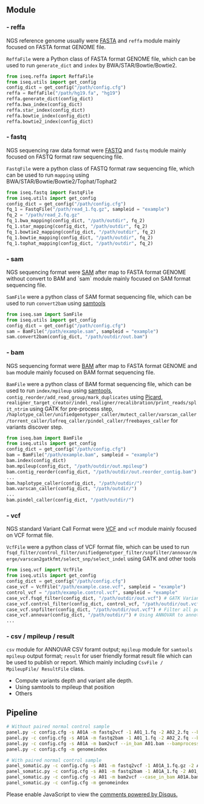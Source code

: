 ## Module
### - reffa
NGS reference genome usually were [FASTA](https://en.wikipedia.org/wiki/FASTA_format) and `reffa` module mainly focused on FASTA format GENOME file. 

`ReffaFile` were a Python class of FASTA format GENOME file, which can be used to run `generate_dict` and `index` by BWA/STAR/Bowtie/Bowtie2.

```python
from iseq.reffa import ReffaFile
from iseq.utils import get_config
config_dict = get_config("/path/config.cfg")
reffa = ReffaFile("/path/hg19.fa", "hg19")
reffa.generate_dict(config_dict)
reffa.bwa_index(config_dict)
reffa.star_index(config_dict)
reffa.bowtie_index(config_dict)
reffa.bowtie2_index(config_dict)
```

### - fastq
NGS sequencing raw data format were [FASTQ](https://en.wikipedia.org/wiki/FASTQ_format) and `fastq` module mainly focused on FASTQ format raw sequencing file. 

`FastqFile` were a python class of FASTQ format raw sequencing file, which can be used to run `mapping` using BWA/STAR/Bowtie/Bowtie2/Tophat/Tophat2

```python
from iseq.fastq import FastqFile
from iseq.utils import get_config
config_dict = get_config("/path/config.cfg")
fq_1 = FastqFile("/path/read_1.fq.gz", sampleid = "example")
fq_2 = "/path/read_2.fq.gz"
fq_1.bwa_mapping(config_dict, "/path/outdir", fq_2)
fq_1.star_mapping(config_dict, "/path/outdir", fq_2)
fq_1.bowtie2_mapping(config_dict, "/path/outdir", fq_2)
fq_1.bowtie_mapping(config_dict, "/path/outdir", fq_2)
fq_1.tophat_mapping(config_dict, "/path/outdir", fq_2)
```

### - sam
NGS sequencing format were [SAM](https://en.wikipedia.org/wiki/SAM_(file_format)) after map to FASTA format GENOME without convert to BAM and `sam` module mainly focused on SAM format sequencing file. 

`SamFile` were a python class of SAM format sequencing file, which can be used to run `convert2bam` using [samtools](https://github.com/samtools/samtools)

```python
from iseq.sam import SamFile
from iseq.utils import get_config
config_dict = get_config("/path/config.cfg")
sam = BamFile("/path/example.sam", sampleid = "example")
sam.convert2bam(config_dict, "/path/outdir/out.bam")
```

### - bam
NGS sequencing format were [BAM](https://en.wikipedia.org/wiki/SAMtools) after map to FASTA format GENOME and `bam` module mainly focused on BAM format sequencing file. 

`BamFile` were a python class of BAM format sequencing file, which can be used to run `index/mpileup` using [samtools](https://github.com/samtools/samtools), `contig_reorder/add_read_group/mark_duplicates` using [Picard](https://github.com/broadinstitute/picard), `realigner_target_creator/indel_realigner/recalibration/print_reads/split_ntrim` using GATK for pre-process step, `/haplotype_caller/unifiedgenotyper_caller/mutect_caller/varscan_caller/torrent_caller/lofreq_caller/pindel_caller/freebayes_caller` for variants discover step.

```python
from iseq.bam import BamFile
from iseq.utils import get_config
config_dict = get_config("/path/config.cfg")
bam = BamFile("/path/example.bam", sampleid = "example")
bam.index(config_dict)
bam.mpileup(config_dict, "/path/outdir/out.mpileup")
bam.contig_reorder(config_dict, "/path/outdir/out.reorder_contig.bam")
...
bam.haplotype_caller(config_dict, "/path/outdir/")
bam.varscan_caller(config_dict, "/path/outdir/")
...
bam.pindel_caller(config_dict, "/path/outdir/")
```

### - vcf
NGS standard Variant Call Format were [VCF](https://en.wikipedia.org/wiki/Variant_Call_Format) and `vcf` module mainly focused on VCF format file. 

`VcfFile` were a python class of VCF format file, which can be used to run `fsqd_filter/control_filter/unifiedgenotyper_filter/snpfilter/annovar/merge/varscan2gatkfmt/select_snp/select_indel` using GATK and other tools

```python
from iseq.vcf import VcfFile
from iseq.utils import get_config
config_dict = get_config("/path/config.cfg")
case_vcf = VcfFile("/path/example.case.vcf", sampleid = "example")
control_vcf = "/path/example.control.vcf", sampleid = "example"
case_vcf.fsqd_filter(config_dict, "/path/outdir/out.vcf") # GATK VariantFiltration (FS>;QD<)
case_vcf.control_filter(config_dict, control_vcf, "/path/outdir/out.vcf")
case_vcf.snpfilter(config_dict, "/path/outdir/out.vcf") # Filter all position including 'rs' flag
case_vcf.annovar(config_dict, "/path/outdir/") # Using ANNOVAR to annotation variants record
...
```

### - csv / mpileup / result

`csv` module for ANNOVAR CSV foramt output; `mpileup` module for `samtools mpileup` output format; `result` for user friendly format result file which can be used to publish or report. Which mainly including `CsvFile / MpileupFile/ ResultFile` class.

- Compute variants depth and variant alle depth.
- Using samtools to mpileup that position
- Others


## Pipeline
```bash
# Without paired normal control sample
panel.py -c config.cfg -s A01A -m fastq2vcf -1 A01_1.fq -2 A02_2.fq --bamprocess 00101111 -o outdir
panel.py -c config.cfg -s A01A -m fastq2bam -1 A01_1.fq -2 A02_2.fq --bamprocess 00101111 -o outdir
panel.py -c config.cfg -s A01A -m bam2vcf --in_bam A01.bam --bamprocess 00000000 -o outdir
panel.py -c config.cfg -m genomeindex

# With paired normal control sample
panel_somatic.py -c config.cfg -s A01 -m fastq2vcf -1 A01A_1.fq.gz -2 A01A_2.fq.gz -3 A01C_1.fq.gz -4 A01C_2.fq.gz --bamprocess 00101111 -o outdir
panel_somatic.py -c config.cfg -s A01 -m fastq2bam -1 A01A_1.fq -2 A01_2.fq -3 A01C_1.fq.gz -4 A01C_2.fq.gz --bamprocess 00101111 -o outdir
panel_somatic.py -c config.cfg -s A01 -m bam2vcf --case_in_bam A01A.bam --control_in_bam A01C.bam --bamprocess 00000000 -o outdir
panel_somatic.py -c config.cfg -m genomeindex
```


<div id="disqus_thread"></div>
<script>
    /**
     *  RECOMMENDED CONFIGURATION VARIABLES: EDIT AND UNCOMMENT THE SECTION BELOW TO INSERT DYNAMIC VALUES FROM YOUR PLATFORM OR CMS.
     *  LEARN WHY DEFINING THESE VARIABLES IS IMPORTANT: https://disqus.com/admin/universalcode/#configuration-variables
     */
    /*
    var disqus_config = function () {
        this.page.url = PAGE_URL;  // Replace PAGE_URL with your page's canonical URL variable
        this.page.identifier = PAGE_IDENTIFIER; // Replace PAGE_IDENTIFIER with your page's unique identifier variable
    };
    */
    (function() {  // DON'T EDIT BELOW THIS LINE
        var d = document, s = d.createElement('script');
        
        s.src = '//doc-iseq.disqus.com/embed.js';
        
        s.setAttribute('data-timestamp', +new Date());
        (d.head || d.body).appendChild(s);
    })();
</script>
<noscript>Please enable JavaScript to view the <a href="https://disqus.com/?ref_noscript" rel="nofollow">comments powered by Disqus.</a></noscript>